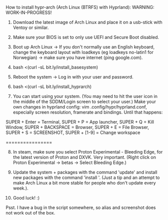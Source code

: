How to install hypr-arch (Arch Linux (BTRFS) with Hyprland): WARNING: WORK-IN-PROGRESS!

1. Download the latest image of Arch Linux and place it on a usb-stick with Ventoy or similar.

2. Make sure your BIOS is set to only use UEFI and Secure Boot disabled.

3. Boot up Arch Linux -> If you don't normally use an English keyboard, change the keyboard layout with loadkeys (eg loadkeys no-latin1 for Norwegian) -> make sure you have internet (ping google.com).

4. bash <(curl -sL bit.ly/install_basesystem)

5. Reboot the system -> Log in with your user and password.

6. bash <(curl -sL bit.ly/install_hyprarch)

7. You can start using your system. (You may need to hit the user icon in the middle of the SDDM/Login screen to select your user.) Make your own changes in hyprland config: vim .config/hypr/hyprland.conf, especially screen resolution, framerate and bindings. Until that happens:

SUPER + Enter = Terminal, 
SUPER + P = App launcher, 
SUPER + Q = Kill Window,
SUPER + BACKSPACE = Browser, 
SUPER + E = File Browser, 
SUPER + S = SCREENSHOT, 
SUPER + [1-9] = Change workspace

================

8. In steam, make sure you select Proton Experimental - Bleeding Edge, for the latest version of Proton and DXVK. Very important. (Right click on Proton Experimental -> betas -> Select Bleeding Edge.)

9. Update the system + packages with the command 'update' and install new packages with the command 'install <package>'. (Just a tip and an attempt to make Arch Linux a bit more stable for people who don't update every week.).

10. Good luck! :)

Psst. I have a bug in the script somewhere, so alias and screenshot does not work out of the box.
